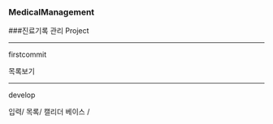 ### MedicalManagement

###진료기록 관리 Project

--------

firstcommit

목록보기 

---------
develop

입력/ 목록/ 캘리더 베이스 /